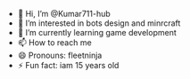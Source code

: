 - 👋 Hi, I’m @Kumar711-hub
- 👀 I’m interested in bots design and minrcraft
- 🌱 I’m currently learning game development 
- 📫 How to reach me 
- 😄 Pronouns: fleetninja
- ⚡ Fun fact: iam 15 years old

<!---
Kumar711-hub/Kumar711-hub is a ✨ special ✨ repository because its `README.md` (this file) appears on your GitHub profile.
You can click the Preview link to take a look at your changes.
--->

